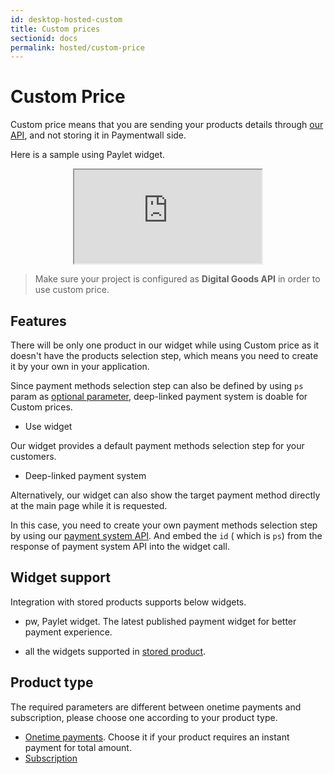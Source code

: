 ```yaml
---
id: desktop-hosted-custom
title: Custom prices
sectionid: docs
permalink: hosted/custom-price
---
```


# Custom Price

Custom price means that you are sending your products details through [our API](/API-Reference#section-hosted-custom), and not storing it in Paymentwall side.

Here is a sample using Paylet widget.

<div class="docs-iframe" style="text-align: center;">
	<iframe src="https://api.paymentwall.com/api/subscription/?key=cd36b8635c7296dad972a239142c4b84&uid=user40012&widget=pw_1&amount=0.99&currencyCode=USD&ag_name=Gold+Membership&ag_type=fixed&ag_external_id=pw_t_2017051900001&sign_version=2&sign=0802bcbf5754b056458d4036fca74d24"></iframe>
</div>

> Make sure your project is configured as **Digital Goods API** in order to use custom price.

## Features

There will be only one product in our widget while using Custom price as it doesn't have the products selection step, which means you need to create it by your own in your application. 

Since payment methods selection step can also be defined by using ```ps``` param as [optional parameter](/API-Reference#section-hosted-optional-parameter), deep-linked payment system is doable for Custom prices.

* Use widget

Our widget provides a default payment methods selection step for your customers.

* Deep-linked payment system

Alternatively, our widget can also show the target payment method directly at the main page while it is requested. 

In this case, you need to create your own payment methods selection step by using our [payment system API](/API-Reference#section-tools-payment-systems). And embed the ```id``` ( which is ```ps```) from the response of payment system API into the widget call. 


## Widget support

Integration with stored products supports below widgets.

* pw, Paylet widget. The latest published payment widget for better payment experience.

* all the widgets supported in [stored product](/hosted/stored-products#widget-support). 

## Product type

The required parameters are different between onetime payments and subscription, please choose one according to your product type.

* [Onetime payments](/hosted/custom/onetime). Choose it if your product requires an instant payment for total amount.
* [Subscription](/hosted/custom/subscription)